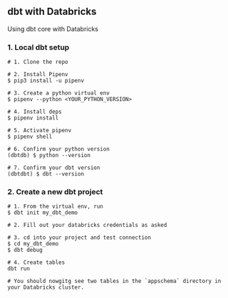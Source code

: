 ## dbt with Databricks

Using dbt core with Databricks

### 1. Local dbt setup

```
# 1. Clone the repo

# 2. Install Pipenv
$ pip3 install -u pipenv

# 3. Create a python virtual env
$ pipenv --python <YOUR_PYTHON_VERSION>

# 4. Install deps
$ pipenv install

# 5. Activate pipenv
$ pipenv shell

# 6. Confirm your python version
(dbtdb) $ python --version

# 7. Confirm your dbt version
(dbtdbt) $ dbt --version

```

### 2. Create a new dbt project

```
# 1. From the virtual env, run
$ dbt init my_dbt_demo

# 2. Fill out your databricks credentials as asked

# 3. cd into your project and test connection
$ cd my_dbt_demo
$ dbt debug

# 4. Create tables
dbt run

# You should nowgitg see two tables in the `appschema` directory in your Databricks cluster.

```
